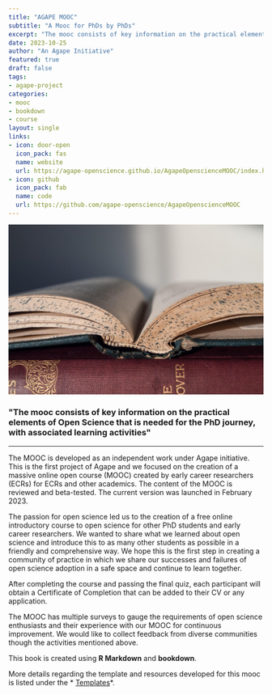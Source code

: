 ```yaml
---
title: "AGAPE MOOC"
subtitle: "A Mooc for PhDs by PhDs"
excerpt: "The mooc consists of key information on the practical elements of Open Science that is needed for the PhD journey, with associated learning activities"
date: 2023-10-25
author: "An Agape Initiative"
featured: true
draft: false
tags:
- agape-project
categories:
- mooc
- bookdown
- course
layout: single
links:
- icon: door-open
  icon_pack: fas
  name: website
  url: https://agape-openscience.github.io/AgapeOpenscienceMOOC/index.html
- icon: github
  icon_pack: fab
  name: code
  url: https://github.com/agape-openscience/AgapeOpenscienceMOOC
---
```


![Agape logo](books.png)

### "The mooc consists of key information on the practical elements of Open Science that is needed for the PhD journey, with associated learning activities"

------------------------------------------------------------------------


The MOOC is developed as an independent work under Agape initiative. This is the first project of Agape and we focused on the creation of a massive online open course (MOOC) created by early career researchers (ECRs) for ECRs and other academics. The content of the MOOC is reviewed and beta-tested. The current version was launched in February 2023.

The passion for open science led us to the creation of a free online introductory course to open science for other PhD students and early career researchers. We wanted to share what we learned about open science and introduce this to as many other students as possible in a friendly and comprehensive way. We hope this is the first step in creating a community of practice in which we share our successes and failures of open science adoption in a safe space and continue to learn together.

After completing the course and passing the final quiz, each participant will obtain a Certificate of Completion that can be added to their CV or any application.

The MOOC has multiple surveys to gauge the requirements of open science enthusiasts and their experience with our MOOC for continuous improvement. We would like to collect feedback from diverse communities though the activities mentioned above.


This book is created using **R Markdown** and **bookdown**.

More details regarding the template and resources developed for this mooc is listed under the * [Templates](../Templates/)*.
